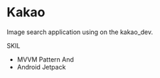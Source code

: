# Kakao
Image search application using on the kakao_dev.

SKIL
- MVVM Pattern And
- Android Jetpack
